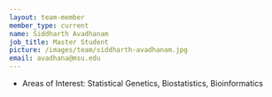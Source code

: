 ```yaml
---
layout: team-member
member_type: current
name: Siddharth Avadhanam
job_title: Master Student
picture: /images/team/siddharth-avadhanam.jpg
email: avadhana@msu.edu
---
```


- Areas of Interest: Statistical Genetics, Biostatistics, Bioinformatics
